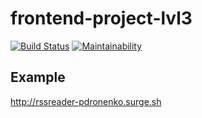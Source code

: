 # frontend-project-lvl3

[![Build Status](https://travis-ci.org/pdronenko/frontend-project-lvl3.svg?branch=master)](https://travis-ci.org/pdronenko/frontend-project-lvl3)
[![Maintainability](https://api.codeclimate.com/v1/badges/4f34d7c990dc6ec388aa/maintainability)](https://codeclimate.com/github/pdronenko/frontend-project-lvl3/maintainability)


## Example
http://rssreader-pdronenko.surge.sh